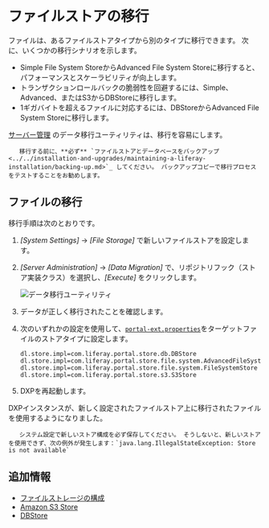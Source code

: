 # ファイルストアの移行

ファイルは、あるファイルストアタイプから別のタイプに移行できます。 次に、いくつかの移行シナリオを示します。

  - Simple File System StoreからAdvanced File System Storeに移行すると、パフォーマンスとスケーラビリティが向上します。
  - トランザクションロールバックの脆弱性を回避するには、Simple、Advanced、またはS3からDBStoreに移行します。
  - 1ギガバイトを超えるファイルに対応するには、DBStoreからAdvanced File System Storeに移行します。

[サーバー管理](../using-the-server-administration-panel/using-the-server-administration-panel.md) のデータ移行ユーティリティは、移行を容易にします。

``` warning::
   移行する前に、**必ず** `ファイルストアとデータベースをバックアップ <../../installation-and-upgrades/maintaining-a-liferay-installation/backing-up.md>`_ してください。 バックアップコピーで移行プロセスをテストすることをお勧めします。
```

## ファイルの移行

移行手順は次のとおりです。

1.  *[System Settings]* → *[File Storage]* で新しいファイルストアを設定します。

2.  *[Server Administration]* → *[Data Migration]* で、リポジトリフック（ストア実装クラス）を選択し、*[Execute]* をクリックします。

    ![データ移行ユーティリティ](./file-store-migration/images/01.png)

3.  データが正しく移行されたことを確認します。

4.  次のいずれかの設定を使用して、[`portal-ext.properties`](../../installation-and-upgrades/reference/portal-properties.md)をターゲットファイルのストアタイプに設定します。

    ``` properties
    dl.store.impl=com.liferay.portal.store.db.DBStore
    dl.store.impl=com.liferay.portal.store.file.system.AdvancedFileSystemStore
    dl.store.impl=com.liferay.portal.store.file.system.FileSystemStore
    dl.store.impl=com.liferay.portal.store.s3.S3Store
    ```

5.  DXPを再起動します。

DXPインスタンスが、新しく設定されたファイルストア上に移行されたファイルを使用するようになりました。

``` warning::
   システム設定で新しいストア構成を必ず保存してください。 そうしないと、新しいストアを使用できず、次の例外が発生します：`java.lang.IllegalStateException: Store is not available`
```

## 追加情報

  - [ファイルストレージの構成](./configuring-file-storage.md)
  - [Amazon S3 Store](./other-file-store-types/amazon-s3-store.md)
  - [DBStore](./other-file-store-types/dbstore.md)
